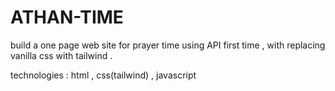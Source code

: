 # ATHAN-TIME
build a one page web site for prayer time using API first time , with replacing vanilla css with tailwind .

technologies : html , css(tailwind) , javascript
